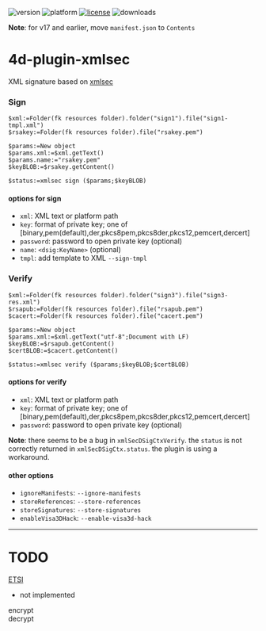 ![version](https://img.shields.io/badge/version-17%2B-3E8B93)
![platform](https://img.shields.io/static/v1?label=platform&message=mac-intel%20|%20mac-arm%20|%20win-64&color=blue)
[![license](https://img.shields.io/github/license/miyako/4d-plugin-xmlsec)](LICENSE)
![downloads](https://img.shields.io/github/downloads/miyako/4d-plugin-xmlsec/total)

**Note**: for v17 and earlier, move `manifest.json` to `Contents`

# 4d-plugin-xmlsec
XML signature based on [xmlsec](https://www.aleksey.com/xmlsec/)

### Sign

```4d
$xml:=Folder(fk resources folder).folder("sign1").file("sign1-tmpl.xml")
$rsakey:=Folder(fk resources folder).file("rsakey.pem")

$params:=New object
$params.xml:=$xml.getText()
$params.name:="rsakey.pem"
$keyBLOB:=$rsakey.getContent()

$status:=xmlsec sign ($params;$keyBLOB) 
```

#### options for **sign**

* `xml`: XML text or platform path  
* `key`: format of private key; one of \[binary,pem(default),der,pkcs8pem,pkcs8der,pkcs12,pemcert,dercert\]  
* `password`: password to open private key (optional)  
* `name`: `<dsig:KeyName>` (optional)  
* `tmpl`: add template to XML ``--sign-tmpl``

### Verify

```4d
$xml:=Folder(fk resources folder).folder("sign3").file("sign3-res.xml")
$rsapub:=Folder(fk resources folder).file("rsapub.pem")
$cacert:=Folder(fk resources folder).file("cacert.pem")

$params:=New object
$params.xml:=$xml.getText("utf-8";Document with LF)
$keyBLOB:=$rsapub.getContent()
$certBLOB:=$cacert.getContent()

$status:=xmlsec verify ($params;$keyBLOB;$certBLOB)
```

#### options for **verify**

* `xml`: XML text or platform path  
* `key`: format of private key; one of \[binary,pem(default),der,pkcs8pem,pkcs8der,pkcs12,pemcert,dercert\]  
* `password`: password to open private key (optional)  

**Note**: there seems to be a bug in `xmlSecDSigCtxVerify`. the `status` is not correctly returned in `xmlSecDSigCtx.status`. the plugin is using a workaround.

#### other options

* `ignoreManifests`: `--ignore-manifests`
* `storeReferences`: `--store-references`
* `storeSignatures`: `--store-signatures`
* `enableVisa3DHack`: `--enable-visa3d-hack`

---

# TODO

[ETSI](https://www.etsi.org/deliver/etsi_en/319100_319199/31913201/01.01.00_30/en_31913201v010100v.pdf)

* not implemented

encrypt  
decrypt  
